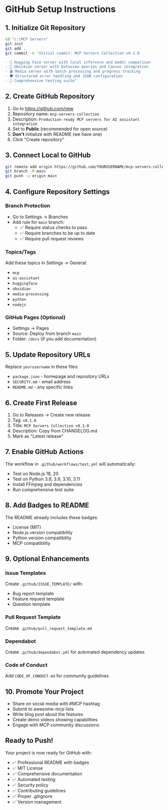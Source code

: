 # GitHub Setup Instructions

## 1. Initialize Git Repository

```bash
cd "c:\MCP Servers"
git init
git add .
git commit -m "Initial commit: MCP Servers Collection v0.1.0

- 🤗 Hugging Face server with local inference and model comparison
- 📝 Obsidian server with Dataview queries and Canvas integration  
- 🎬 Media server with batch processing and progress tracking
- 🛡️ Structured error handling and JSON configuration
- 🧪 Comprehensive testing suite"
```

## 2. Create GitHub Repository

1. Go to https://github.com/new
2. Repository name: `mcp-servers-collection`
3. Description: `Production-ready MCP servers for AI assistant integration`
4. Set to **Public** (recommended for open source)
5. **Don't** initialize with README (we have one)
6. Click "Create repository"

## 3. Connect Local to GitHub

```bash
git remote add origin https://github.com/YOURUSERNAME/mcp-servers-collection.git
git branch -M main
git push -u origin main
```

## 4. Configure Repository Settings

### Branch Protection
- Go to Settings → Branches
- Add rule for `main` branch:
  - ✅ Require status checks to pass
  - ✅ Require branches to be up to date
  - ✅ Require pull request reviews

### Topics/Tags
Add these topics in Settings → General:
- `mcp`
- `ai-assistant` 
- `huggingface`
- `obsidian`
- `media-processing`
- `python`
- `nodejs`

### GitHub Pages (Optional)
- Settings → Pages
- Source: Deploy from branch `main`
- Folder: `/docs` (if you add documentation)

## 5. Update Repository URLs

Replace `yourusername` in these files:
- `package.json` - homepage and repository URLs
- `SECURITY.md` - email address
- `README.md` - any specific links

## 6. Create First Release

1. Go to Releases → Create new release
2. Tag: `v0.1.0`
3. Title: `MCP Servers Collection v0.1.0`
4. Description: Copy from CHANGELOG.md
5. Mark as "Latest release"

## 7. Enable GitHub Actions

The workflow in `.github/workflows/test.yml` will automatically:
- Test on Node.js 18, 20
- Test on Python 3.8, 3.9, 3.10, 3.11
- Install FFmpeg and dependencies
- Run comprehensive test suite

## 8. Add Badges to README

The README already includes these badges:
- License (MIT)
- Node.js version compatibility
- Python version compatibility  
- MCP compatibility

## 9. Optional Enhancements

### Issue Templates
Create `.github/ISSUE_TEMPLATE/` with:
- Bug report template
- Feature request template
- Question template

### Pull Request Template
Create `.github/pull_request_template.md`

### Dependabot
Create `.github/dependabot.yml` for automated dependency updates

### Code of Conduct
Add `CODE_OF_CONDUCT.md` for community guidelines

## 10. Promote Your Project

- Share on social media with #MCP hashtag
- Submit to awesome-mcp lists
- Write blog post about the features
- Create demo videos showing capabilities
- Engage with MCP community discussions

## Ready to Push!

Your project is now ready for GitHub with:
- ✅ Professional README with badges
- ✅ MIT License
- ✅ Comprehensive documentation
- ✅ Automated testing
- ✅ Security policy
- ✅ Contributing guidelines
- ✅ Proper .gitignore
- ✅ Version management